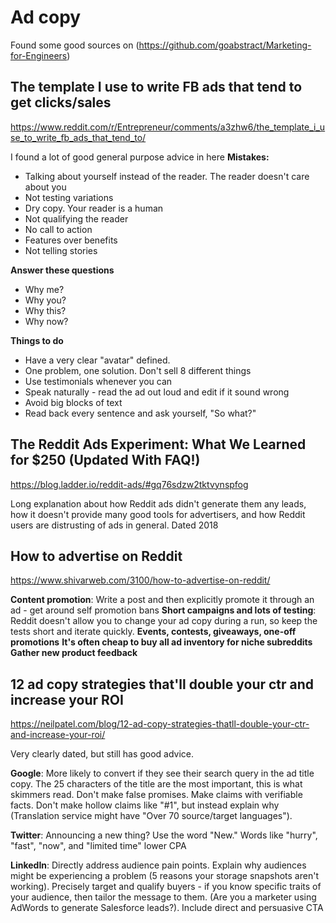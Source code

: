 # Ad copy
Found some good sources on (https://github.com/goabstract/Marketing-for-Engineers)

## The template I use to write FB ads that tend to get clicks/sales
https://www.reddit.com/r/Entrepreneur/comments/a3zhw6/the_template_i_use_to_write_fb_ads_that_tend_to/

I found a lot of good general purpose advice in here
**Mistakes:**
- Talking about yourself instead of the reader. The reader doesn't care about you
- Not testing variations
- Dry copy. Your reader is a human
- Not qualifying the reader
- No call to action
- Features over benefits
- Not telling stories

**Answer these questions**
- Why me?
- Why you?
- Why this?
- Why now?

**Things to do**
- Have a very clear "avatar" defined.
- One problem, one solution. Don't sell 8 different things
- Use testimonials whenever you can
- Speak naturally - read the ad out loud and edit if it sound wrong
- Avoid big blocks of text
- Read back every sentence and ask yourself, "So what?"

## The Reddit Ads Experiment: What We Learned for $250 (Updated With FAQ!)
https://blog.ladder.io/reddit-ads/#gq76sdzw2tktvynspfog

Long explanation about how Reddit ads didn't generate them any leads, how it doesn't provide many good tools for advertisers, and how
Reddit users are distrusting of ads in general. Dated 2018

## How to advertise on Reddit
https://www.shivarweb.com/3100/how-to-advertise-on-reddit/

**Content promotion**: Write a post and then explicitly promote it through an ad - get around self promotion bans
**Short campaigns and lots of testing**: Reddit doesn't allow you to change your ad copy during a run, so keep the tests short
and iterate quickly.
**Events, contests, giveaways, one-off promotions**
**It's often cheap to buy all ad inventory for niche subreddits**
**Gather new product feedback**

## 12 ad copy strategies that'll double your ctr and increase your ROI
https://neilpatel.com/blog/12-ad-copy-strategies-thatll-double-your-ctr-and-increase-your-roi/

Very clearly dated, but still has good advice.

**Google**: More likely to convert if they see their search query in the ad title copy. The 25 characters of the title are the most
important, this is what skimmers read. Don't make false promises. Make claims with verifiable facts. Don't make hollow claims like
"#1", but instead explain why (Translation service might have "Over 70 source/target languages").

**Twitter**: Announcing a new thing? Use the word "New." Words like "hurry", "fast", "now", and "limited time" lower CPA

**LinkedIn**: Directly address audience pain points. Explain why audiences might be experiencing a problem (5 reasons your
storage snapshots aren't working). Precisely target and qualify buyers - if you know specific traits of your audience, then tailor
the message to them. (Are you a marketer using AdWords to generate Salesforce leads?). Include direct and persuasive CTA
